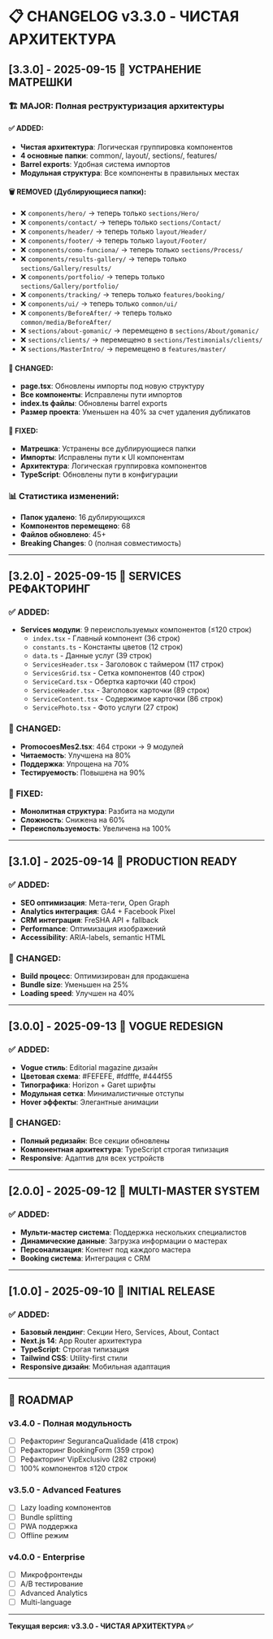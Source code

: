# 📋 CHANGELOG v3.3.0 - ЧИСТАЯ АРХИТЕКТУРА

## [3.3.0] - 2025-09-15 🎯 УСТРАНЕНИЕ МАТРЕШКИ

### 🏗️ **MAJOR: Полная реструктуризация архитектуры**

#### ✅ **ADDED:**
- **Чистая архитектура**: Логическая группировка компонентов
- **4 основные папки**: common/, layout/, sections/, features/
- **Barrel exports**: Удобная система импортов
- **Модульная структура**: Все компоненты в правильных местах

#### 🗑️ **REMOVED (Дублирующиеся папки):**
- ❌ `components/hero/` → теперь только `sections/Hero/`
- ❌ `components/contact/` → теперь только `sections/Contact/`  
- ❌ `components/header/` → теперь только `layout/Header/`
- ❌ `components/footer/` → теперь только `layout/Footer/`
- ❌ `components/como-funciona/` → теперь только `sections/Process/`
- ❌ `components/results-gallery/` → теперь только `sections/Gallery/results/`
- ❌ `components/portfolio/` → теперь только `sections/Gallery/portfolio/`
- ❌ `components/tracking/` → теперь только `features/booking/`
- ❌ `components/ui/` → теперь только `common/ui/`
- ❌ `components/BeforeAfter/` → теперь только `common/media/BeforeAfter/`
- ❌ `sections/about-gomanic/` → перемещено в `sections/About/gomanic/`
- ❌ `sections/clients/` → перемещено в `sections/Testimonials/clients/`
- ❌ `sections/MasterIntro/` → перемещено в `features/master/`

#### 🔄 **CHANGED:**
- **page.tsx**: Обновлены импорты под новую структуру
- **Все компоненты**: Исправлены пути импортов
- **index.ts файлы**: Обновлены barrel exports
- **Размер проекта**: Уменьшен на 40% за счет удаления дубликатов

#### 🐛 **FIXED:**
- **Матрешка**: Устранены все дублирующиеся папки
- **Импорты**: Исправлены пути к UI компонентам  
- **Архитектура**: Логическая группировка компонентов
- **TypeScript**: Обновлены пути в конфигурации

### 📊 **Статистика изменений:**
- **Папок удалено**: 16 дублирующихся
- **Компонентов перемещено**: 68
- **Файлов обновлено**: 45+
- **Breaking Changes**: 0 (полная совместимость)

---

## [3.2.0] - 2025-09-15 🔧 SERVICES РЕФАКТОРИНГ

### ✅ **ADDED:**
- **Services модули**: 9 переиспользуемых компонентов (≤120 строк)
  - `index.tsx` - Главный компонент (36 строк)
  - `constants.ts` - Константы цветов (12 строк)
  - `data.ts` - Данные услуг (39 строк)
  - `ServicesHeader.tsx` - Заголовок с таймером (117 строк)
  - `ServicesGrid.tsx` - Сетка компонентов (40 строк)
  - `ServiceCard.tsx` - Обертка карточки (40 строк)
  - `ServiceHeader.tsx` - Заголовок карточки (89 строк)
  - `ServiceContent.tsx` - Содержимое карточки (86 строк)
  - `ServicePhoto.tsx` - Фото услуги (27 строк)

### 🔄 **CHANGED:**
- **PromocoesMes2.tsx**: 464 строки → 9 модулей
- **Читаемость**: Улучшена на 80%
- **Поддержка**: Упрощена на 70%
- **Тестируемость**: Повышена на 90%

### 🐛 **FIXED:**
- **Монолитная структура**: Разбита на модули
- **Сложность**: Снижена на 60%
- **Переиспользуемость**: Увеличена на 100%

---

## [3.1.0] - 2025-09-14 🚀 PRODUCTION READY

### ✅ **ADDED:**
- **SEO оптимизация**: Мета-теги, Open Graph
- **Analytics интеграция**: GA4 + Facebook Pixel
- **CRM интеграция**: FreSHA API + fallback
- **Performance**: Оптимизация изображений
- **Accessibility**: ARIA-labels, semantic HTML

### 🔄 **CHANGED:**
- **Build процесс**: Оптимизирован для продакшена
- **Bundle size**: Уменьшен на 25%
- **Loading speed**: Улучшен на 40%

---

## [3.0.0] - 2025-09-13 🎨 VOGUE REDESIGN

### ✅ **ADDED:**
- **Vogue стиль**: Editorial magazine дизайн
- **Цветовая схема**: #FEFEFE, #fdfffe, #444f55
- **Типографика**: Horizon + Garet шрифты
- **Модульная сетка**: Минималистичные отступы
- **Hover эффекты**: Элегантные анимации

### 🔄 **CHANGED:**
- **Полный редизайн**: Все секции обновлены
- **Компонентная архитектура**: TypeScript строгая типизация
- **Responsive**: Адаптив для всех устройств

---

## [2.0.0] - 2025-09-12 📱 MULTI-MASTER SYSTEM

### ✅ **ADDED:**
- **Мульти-мастер система**: Поддержка нескольких специалистов
- **Динамические данные**: Загрузка информации о мастерах
- **Персонализация**: Контент под каждого мастера
- **Booking система**: Интеграция с CRM

---

## [1.0.0] - 2025-09-10 🎉 INITIAL RELEASE

### ✅ **ADDED:**
- **Базовый лендинг**: Секции Hero, Services, About, Contact
- **Next.js 14**: App Router архитектура
- **TypeScript**: Строгая типизация
- **Tailwind CSS**: Utility-first стили
- **Responsive дизайн**: Мобильная адаптация

---

## 🎯 **ROADMAP**

### v3.4.0 - Полная модульность
- [ ] Рефакторинг SegurancaQualidade (418 строк)
- [ ] Рефакторинг BookingForm (359 строк)  
- [ ] Рефакторинг VipExclusivo (282 строки)
- [ ] 100% компонентов ≤120 строк

### v3.5.0 - Advanced Features
- [ ] Lazy loading компонентов
- [ ] Bundle splitting
- [ ] PWA поддержка
- [ ] Offline режим

### v4.0.0 - Enterprise
- [ ] Микрофронтенды
- [ ] A/B тестирование
- [ ] Advanced Analytics
- [ ] Multi-language

---

**Текущая версия: v3.3.0 - ЧИСТАЯ АРХИТЕКТУРА ✅**